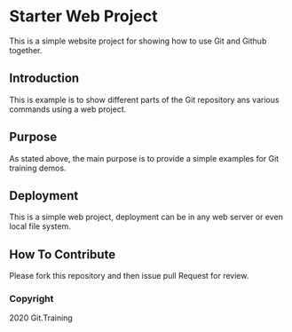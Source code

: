 # Starter Web Project

This is a simple website project for 
showing how to use Git and Github together.

## Introduction

This is example is to show different parts 
of the Git repository ans various commands 
using a web project.

## Purpose

As stated above, the main purpose is to
provide a simple examples for Git training
demos.

## Deployment

This is a simple web project, deployment
can be in any web server or even local
file system.

## How To Contribute

Please fork this repository and then issue pull Request
for review.

### Copyright

2020 Git.Training
